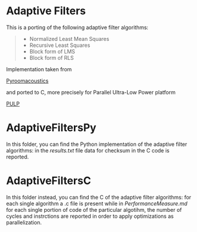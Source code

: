# Adaptive Filters
This is a porting of the following adaptive filter algorithms:

> - Normalized Least Mean Squares
> - Recursive Least Squares
> - Block form of LMS
> - Block form of RLS

Implementation taken from

[Pyroomacoustics](https://github.com/LCAV/pyroomacoustics/blob/master/examples/adaptive_filters.py)

and ported to C, more precisely for Parallel Ultra-Low Power platform

[PULP](https://github.com/pulp-platform)

# AdaptiveFiltersPy

In this folder, you can find the Python implementation of the adaptive filter algorithms: in the *results.txt* file data for checksum in the C code is reported.

# AdaptiveFiltersC

In this folder instead, you can find the C of the adaptive filter algorithms: for each single algorithm a .c file is present while in *PerformanceMeasure.md* for each single portion of code of the particular algotihm, the number of cycles and instrctions are reported in order to apply optimizations as parallelization.